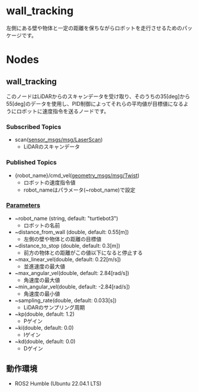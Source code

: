 # wall_tracking
左側にある壁や物体と一定の距離を保ちながらロボットを走行させるためのパッケージです。

# Nodes
## wall_tracking
このノードはLiDARからのスキャンデータを受け取り、そのうちの35[deg]から55[deg]のデータを使用し、PID制御によってそれらの平均値が目標値になるようにロボットに速度指令を送るノードです。
### Subscribed Topics
- scan([sensor_msgs/msg/LaserScan](https://docs.ros2.org/foxy/api/sensor_msgs/msg/LaserScan.html))
    - LiDARのスキャンデータ
### Published Topics
- {robot_name}/cmd_vel([geometry_msgs/msg/Twist](https://docs.ros2.org/latest/api/geometry_msgs/msg/Twist.html))
    - ロボットの速度指令値
    - robot_nameはパラメータ(~robot_name)で設定
### [Parameters](https://github.com/makotoyoshigoe/wall_tracking/blob/master/config/wall_tracking.param.yaml)
- ~robot_name (string, default: "turtlebot3")
    - ロボットの名前
- ~distance_from_wall (double, default: 0.55[m])
    - 左側の壁や物体との距離の目標値
- ~distance_to_stop (double, default: 0.3[m])
    - 前方の物体との距離がこの値以下になると停止する
- ~max_linear_vel(double, default: 0.22[m/s])
    - 並進速度の最大値
- ~max_angular_vel(double, default: 2.84[rad/s])
    - 角速度の最大値
- ~min_angular_vel(double, default: -2.84[rad/s])
    - 角速度の最小値
- ~sampling_rate(double, default: 0.033[s])
    - LiDARのサンプリング周期
- ~kp(double, default: 1.2)
    - Pゲイン
- ~ki(double, default: 0.0)
    - Iゲイン
- ~kd(double, default: 0.0)
    - Dゲイン
## 動作環境
- ROS2 Humble (Ubuntu 22.04.1 LTS)
